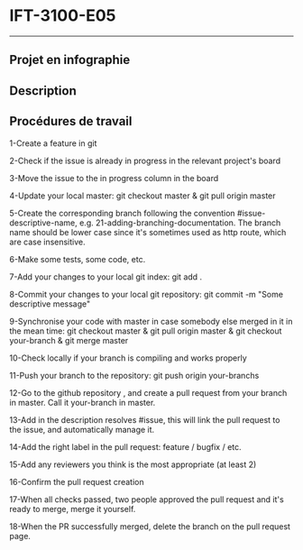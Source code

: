 # IFT-3100-E05
---------------------
Projet en infographie
----------------------

Description
----------------------

Procédures de travail
----------------------

1-Create a feature in git 

2-Check if the issue is already in progress in the relevant project's board

3-Move the issue to the in progress column in the board

4-Update your local master: git checkout master & git pull origin master

5-Create the corresponding branch following the convention #issue-descriptive-name, e.g. 21-adding-branching-documentation. The branch name should be lower case since it's sometimes used as http route, which are case insensitive.

6-Make some tests, some code, etc.

7-Add your changes to your local git index: git add .

8-Commit your changes to your local git repository: git commit -m "Some descriptive message"

9-Synchronise your code with master in case somebody else merged in it in the mean time: git checkout master & git pull origin master & git checkout your-branch & git merge master

10-Check locally if your branch is compiling and works properly

11-Push your branch to the repository: git push origin your-branchs

12-Go to the github repository , and create a pull request from your branch in master. Call it your-branch in master.

13-Add in the description resolves #issue, this will link the pull request to the issue, and automatically manage it.

14-Add the right label in the pull request: feature / bugfix / etc.

15-Add any reviewers you think is the most appropriate (at least 2)

16-Confirm the pull request creation

17-When all checks passed, two people approved the pull request and it's ready to merge, merge it yourself.

18-When the PR successfully merged, delete the branch on the pull request page.

